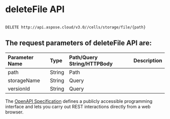 # **deleteFile API**

 

```bash

DELETE http://api.aspose.cloud/v3.0//cells/storage/file/{path}

```

## The request parameters of **deleteFile** API are: 

| Parameter Name | Type | Path/Query String/HTTPBody | Description | 
| :- | :- | :- |:- | 
|path|String|Path||
|storageName|String|Query||
|versionId|String|Query||


The [OpenAPI Specification](https://reference.aspose.cloud/cells/#/FileController/DeleteFile) defines a publicly accessible programming interface and lets you carry out REST interactions directly from a web browser.
